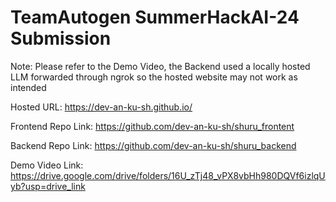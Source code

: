 <h1>TeamAutogen SummerHackAI-24 Submission</h1>

Note: Please refer to the Demo Video, the Backend used a locally hosted LLM forwarded through ngrok so the hosted website may not work as intended

Hosted URL: https://dev-an-ku-sh.github.io/

Frontend Repo Link: https://github.com/dev-an-ku-sh/shuru_frontent

Backend Repo Link: https://github.com/dev-an-ku-sh/shuru_backend

Demo Video Link: https://drive.google.com/drive/folders/16U_zTj48_vPX8vbHh980DQVf6izlqUyb?usp=drive_link

